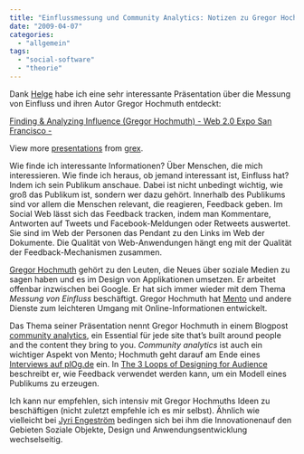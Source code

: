 ```yaml
---
title: "Einflussmessung und Community Analytics: Notizen zu Gregor Hochmuth"
date: "2009-04-07"
categories: 
  - "allgemein"
tags: 
  - "social-software"
  - "theorie"
---
```


Dank [Helge](http://twitter.com/muesli/status/1462140441 "Twitter / Helge Fahrnberger: Worth seeing: Finding & An ...") habe ich eine sehr interessante Präsentation über die Messung von Einfluss und ihren Autor Gregor Hochmuth entdeckt:

[Finding & Analyzing Influence (Gregor Hochmuth) - Web 2.0 Expo San Francisco -](http://www.slideshare.net/grex/finding-analyzing-influence?type=powerpoint "Finding & Analyzing Influence (Gregor Hochmuth) - Web 2.0 Expo San Francisco - ") 

View more [presentations](http://www.slideshare.net/) from [grex](http://www.slideshare.net/grex).

Wie finde ich interessante Informationen? Über Menschen, die mich interessieren. Wie finde ich heraus, ob jemand interessant ist, Einfluss hat? Indem ich sein Publikum anschaue. Dabei ist nicht unbedingt wichtig, wie groß das Publikum ist, sondern wer dazu gehört. Innerhalb des Publikums sind vor allem die Menschen relevant, die reagieren, Feedback geben. Im Social Web lässt sich das Feedback tracken, indem man Kommentare, Antworten auf Tweets und Facebook-Meldungen oder Retweets auswertet. Sie sind im Web der Personen das Pendant zu den Links im Web der Dokumente. Die Qualität von Web-Anwendungen hängt eng mit der Qualität der Feedback-Mechanismen zusammen.

[Gregor Hochmuth](http://www.dotgrex.com/ "Gregor Hochmuth: Photography & Projects") gehört zu den Leuten, die Neues über soziale Medien zu sagen haben und es im Design von Applikationen umsetzen. Er arbeitet offenbar inzwischen bei Google. Er hat sich immer wieder mit dem Thema _Messung von Einfluss_ beschäftigt. Gregor Hochmuth hat [Mento](http://www.mento.info/ "Mento") und andere Dienste zum leichteren Umgang mit Online-Informationen entwickelt.

Das Thema seiner Präsentation nennt Gregor Hochmuth in einem Blogpost [community analytics](http://www.dotgrex.com/dsp/2008/08/introducing-community-analytics/#more-51 "community analytics."), ein Essential für jede site that’s built around people and the content they bring to you. _Community analytics_ ist auch ein wichtiger Aspekt von Mento; Hochmuth geht darauf am Ende eines [Interviews auf plOg.de](http://www.pl0g.de/wordpress/2008/08/17/pl0gcast-06-twitter-smsfail/ "pl0gcast #06 - Twitter SMSfail? bei pl0g.de") ein. In [The 3 Loops of Designing for Audience](http://www.dotgrex.com/dsp/2008/08/3-loops-of-designing-for-audience/#more-18 "The 3 Loops of Designing for Audience ··· dsp · by gregor hochmuth") beschreibt er, wie Feedback verwendet werden kann, um ein Modell eines Publikums zu erzeugen.

Ich kann nur empfehlen, sich intensiv mit Gregor Hochmuths Ideen zu beschäftigen (nicht zuletzt empfehle ich es mir selbst). Ähnlich wie vielleicht bei [Jyri Engeström](http://www.zengestrom.com/ "zengestrom.com") bedingen sich bei ihm die Innovationenauf den Gebieten Soziale Objekte, Design und Anwendungsentwicklung wechselseitig.

